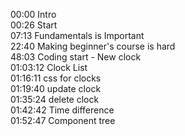 00:00 Intro  
00:26 Start  
07:13 Fundamentals is Important  
22:40 Making beginner's course is hard  
48:03 Coding start - New clock  
01:03:12 Clock List  
01:16:11 css for clocks  
01:19:40 update clock  
01:35:24 delete clock  
01:42:42 Time difference  
01:52:47 Component tree

